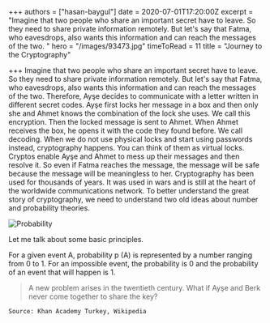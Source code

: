 +++
authors = ["hasan-baygul"]
date = 2020-07-01T17:20:00Z
excerpt = "Imagine that two people who share an important secret have to leave. So they need to share private information remotely. But let's say that Fatma, who eavesdrops, also wants this information and can reach the messages of the two. "
hero = "/images/93473.jpg"
timeToRead = 11
title = "Journey to the Cryptography"

+++
Imagine that two people who share an important secret have to leave. So they need to share private information remotely. But let's say that Fatma, who eavesdrops, also wants this information and can reach the messages of the two. Therefore, Ayşe decides to communicate with a letter written in different secret codes. Ayşe first locks her message in a box and then only she and Ahmet knows the combination of the lock she uses. We call this encryption. Then the locked message is sent to Ahmet. When Ahmet receives the box, he opens it with the code they found before. We call decoding. When we do not use physical locks and start using passwords instead, cryptography happens. You can think of them as virtual locks. Cryptos enable Ayşe and Ahmet to mess up their messages and then resolve it. So even if Fatma reaches the message, the message will be safe because the message will be meaningless to her. Cryptography has been used for thousands of years. It was used in wars and is still at the heart of the worldwide communications network. To better understand the great story of cryptography, we need to understand two old ideas about number and probability theories.

![](/images/469d66b4-4cb0-452f-a68e-b70c0b15c5a0.jpg "Probability")

Let me talk about some basic principles.

For a given event A, probability p (A) is represented by a number ranging from 0 to 1. For an impossible event, the probability is 0 and the probability of an event that will happen is 1.

> A new problem arises in the twentieth century. What if Ayşe and Berk never come together to share the key?

    Source: Khan Academy Turkey, Wikipedia